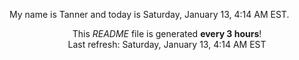 My name is Tanner and today is Saturday, January 13, 4:14 AM EST.

<p align="center">This <i>README</i> file is generated <b>every 3 hours</b>!</br>Last refresh: Saturday, January 13, 4:14 AM EST<br /></p>

